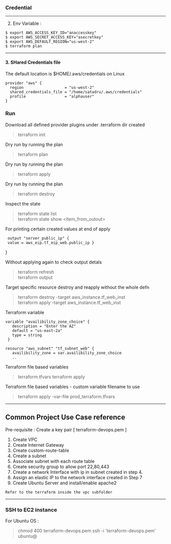 ### Credential 

----
2. Env Variable :

```
$ export AWS_ACCESS_KEY_ID="anaccesskey"
$ export AWS_SECRET_ACCESS_KEY="asecretkey"
$ export AWS_DEFAULT_REGION="us-west-2"
$ terraform plan
```
----
#### 3. SHared Credentials file  

 The default location is $HOME/.aws/credentials on Linux

```
provider "aws" {
  region                  = "us-west-2"
  shared_credentials_file = "/home/satadru/.aws/credentials"
  profile                 = "alphauser"
}
```

### Run

 Download all defined provider plugins under .terraform dir created  
 > terraform init  

 Dry run by running the plan  
 > terraform plan  

 Dry run by running the plan   
 > terraform apply  
 
 Dry run by running the plan   
 > terraform destroy  

 Inspect the state   
 > terraform state list  
 > terraform state show <item_from_outout>  
 
 For printing certain created values at end of apply  
 ```
  output "server_public_ip" {
  value = aws_eip.tf_eip_web.public_ip }
 ```
}

 Without applying again to check output detals 
 > terraform refresh  
 > terraform output 

 Target specific resource destroy and reapply without the whole defn
 > terraform destroy -target aws_instance.tf_web_inst  
 > terraform apply -target aws_instance.tf_web_inst 

 Terraform variable
 ```
 variable "availibility_zone_choice" {
    description = "Enter the AZ"
    default = "us-east-2a"
    type = string
  }
 
 resource "aws_subnet" "tf_subnet_web" {
    availibility_zone = var.availibility_zone_choice
    ..
 
 ```

 Terraform file based variables
 > terraform.tfvars
 > terraform apply 
 
Terraform file based variables - custom variable filename to use
 >  terraform apply -var-file prod_terraform.tfvars  

------

## Common Project Use Case reference 

Pre-requisite : Create a key pair [ terraform-devops.pem ]

1. Create VPC
2. Create Internet Gateway
3. Create custom-route-table
4. Create a subnet
5. Associate subnet with each route table
6. Create security group to allow port 22,80,443
7. Create a network Interface with ip in subnet created in step 4.
8. Assign an elastic IP to the network interface created in Step 7
9. Create Ubuntu Server and install/enable apache2

```
Refer to the terraform inside the vpc subfolder 
```

----

### SSH to EC2 instance

For Ubuntu OS :
 > chmod 400 terraform-devops.pem
 > ssh -i 'terraform-devops.pem' ubuntu@<public-ip>  


